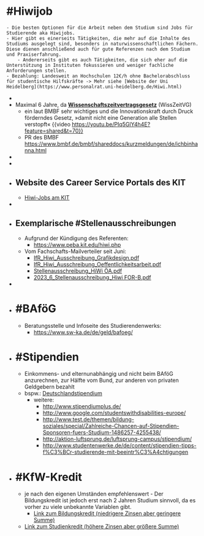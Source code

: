 # #Hiwijob
	- Die besten Optionen für die Arbeit neben dem Studium sind Jobs für Studierende aka Hiwijobs.
	- Hier gibt es einerseits Tätigkeiten, die mehr auf die Inhalte des Studiums ausgelegt sind, besonders in naturwissenschaftlichen Fächern. Diese dienen anschließend auch für gute Referenzen nach dem Studium und Praxiserfahrung.
		- Andererseits gibt es auch Tätigkeiten, die sich eher auf die Unterstützung in Instituten fokussieren und weniger fachliche Anforderungen stellen.
	- Bezahlung: Landesweit an Hochschulen 12€/h ohne Bachelorabschluss für studentische Hilfskräfte -> Mehr siehe [Website der Uni Heidelberg](https://www.personalrat.uni-heidelberg.de/Hiwi.html)
-
- Maximal 6 Jahre, da [**Wissenschaftszeitvertragsgesetz**](https://www.gesetze-im-internet.de/wisszeitvg/BJNR050610007.html) (WissZeitVG)
	- ein laut BMBF sehr wichtiges und die Innovationskraft durch Druck förderndes Gesetz, »damit nicht eine Generation alle Stellen verstopft« {{video https://youtu.be/PIq5GlY4h4E?feature=shared&t=70}}
	- PR des BMBF https://www.bmbf.de/bmbf/shareddocs/kurzmeldungen/de/ichbinhanna.html
-
-
- ## Website des Career Service Portals des KIT
	- [Hiwi-Jobs am KIT](https://www.careerserviceportal.kit.edu/en/jobboerse/hiwi-jobs/?s=1&search_text=&search_submit=Search&search_arr_filter_10%5B%5D=2)
-
- ## Exemplarische #Stellenausschreibungen
	- Aufgrund der Kündigung des Referenten:
		- https://www.peba.kit.edu/hiwi.php
	- Vom Fachschafts-Mailverteiler seit Juni:
		- [IfR_Hiwi_Ausschreibung_Grafikdesign.pdf](https://github.com/pzauner/hauptfachberatung-euklid-logseq/blob/main/assets/IfR_Hiwi_Ausschreibung_Grafikdesign_1697390661972_0.pdf)
		- [IfR_Hiwi_Ausschreibung_Oeffentlichkeitsarbeit.pdf](https://github.com/pzauner/hauptfachberatung-euklid-logseq/blob/main/assets/IfR_Hiwi_Ausschreibung_Oeffentlichkeitsarbeit_1697390670579_0.pdf)
		- [Stellenausschreibung_HiWi ÖA.pdf](https://github.com/pzauner/hauptfachberatung-euklid-logseq/blob/main/assets/Stellenausschreibung_HiWi_ÖA_1697390715399_0.pdf)
		- [2023_6_Stellenausschreibung_Hiwi FOR-B.pdf](https://github.com/pzauner/hauptfachberatung-euklid-logseq/blob/main/assets/2023_6_Stellenausschreibung_Hiwi_FOR-B_1697390731897_0.pdf)
-
- # #BAföG
	- Beratungsstelle und Infoseite des Studierendenwerks:
		- https://www.sw-ka.de/de/geld/bafoeg/
- # #Stipendien
	- Einkommens- und elternunabhängig und nicht beim BAföG anzurechnen, zur Hälfte vom Bund, zur anderen von privaten Geldgebern bezahlt
	- bspw.: [Deutschlandstipendium](https://www.irm.kit.edu/deutschlandstipendium.php)
		- weitere:
			- http://www.stipendiumplus.de/
			- http://www.google.com/studentswithdisabilities-europe/
			- http://www.test.de/themen/bildung-soziales/special/Zahlreiche-Chancen-auf-Stipendien-Sponsoren-fuers-Studium-1486257-4255438/
			- http://aktion-luftsprung.de/luftsprung-campus/stipendium/
			- http://www.studentenwerke.de/de/content/stipendien-tipps-f%C3%BCr-studierende-mit-beeintr%C3%A4chtigungen
- # #KfW-Kredit
	- je nach den eigenen Umständen empfehlenswert - Der Bildungskredit ist jedoch erst nach 2 Jahren Studium sinnvoll, da es vorher zu viele unbekannte Variablen gibt.
		- [Link zum Bildungskredit (niedrigere Zinsen aber geringere Summe)](https://www.kfw.de/inlandsfoerderung/Privatpersonen/Studieren-Qualifizieren/F%C3%B6rderprodukte/Bildungskredit-(173)/)
	- [Link zum Studienkredit (höhere Zinsen aber größere Summe)](https://www.kfw.de/inlandsfoerderung/Privatpersonen/Studieren-Qualifizieren/F%C3%B6rderprodukte/KfW-Studienkredit-(174)/)